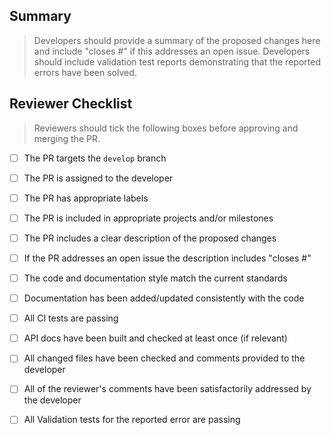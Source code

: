 ## Summary

> Developers should provide a summary of the proposed changes here and include "closes #<ISSUE NUMBER>" if this addresses an open issue.
> Developers should include validation test reports demonstrating that the reported errors have been solved.

## Reviewer Checklist

> Reviewers should tick the following boxes before approving and merging the PR.

- [ ] The PR targets the `develop` branch
- [ ] The PR is assigned to the developer
- [ ] The PR has appropriate labels
- [ ] The PR is included in appropriate projects and/or milestones
- [ ] The PR includes a clear description of the proposed changes
- [ ] If the PR addresses an open issue the description includes "closes #<ISSUE NUMBER>"
- [ ] The code and documentation style match the current standards
- [ ] Documentation has been added/updated consistently with the code
- [ ] All CI tests are passing
- [ ] API docs have been built and checked at least once (if relevant)
- [ ] All changed files have been checked and comments provided to the developer
- [ ] All of the reviewer's comments have been satisfactorily addressed by the developer
- [ ] All Validation tests for the reported error are passing

